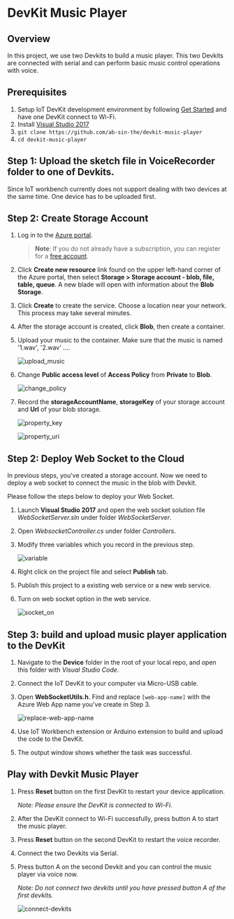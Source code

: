 # DevKit Music Player

## Overview
In this project, we use two Devkits to build a music player. This two Devkits are connected with serial and can perform basic music control operations with voice.

## Prerequisites
1. Setup IoT DevKit development environment by following [Get Started](https://microsoft.github.io/azure-iot-developer-kit/docs/get-started/) and have one DevKit connect to Wi-Fi.
2. Install [Visual Studio 2017](https://docs.microsoft.com/en-us/visualstudio/install/install-visual-studio)
3. `git clone https://github.com/ab-sin-the/devkit-music-player` 
4. `cd devkit-music-player`

## Step 1: Upload the sketch file in VoiceRecorder folder to one of Devkits.

Since IoT workbench currently does not support dealing with two devices
at the same time. One device has to be uploaded first.

## Step 2: Create Storage Account
1. Log in to the [Azure portal](http://portal.azure.com/).

    > **Note**: If you do not already have a subscription, you can register for a [free account](https://azure.microsoft.com/en-us/free/).

2. Click **Create new resource** link found on the upper left-hand corner of the Azure portal, then select **Storage > Storage account - blob, file, table, queue**. A new blade will open with information about the **Blob Storage**.

3. Click **Create** to create the service. Choose a location near your network. This process may take several minutes.

4. After the storage account is created, click **Blob**, then create a container.

5. Upload your music to the container. Make sure that the music is named '1.wav', '2.wav' ....

    ![upload_music](media/music_uploaded.png)

6. Change **Public access level** of **Access Policy** from **Private** to **Blob**.

    ![change_policy](media/access_policy.png)

7. Record the **storageAccountName**, **storageKey** of your storage account and **Url** of your blob storage.

    ![property_key](media/property_key.png)

    ![property_uri](media/property_uri.png)

## Step 2: Deploy Web Socket to the Cloud
In previous steps, you've created a storage account. Now we need to deploy a web socket to connect the music in the blob with Devkit.

Please follow the steps below to deploy your Web Socket.

1. Launch **Visual Studio 2017** and open the web socket solution file *WebSocketServer.sln* under folder *WebSocketServer*.

2. Open *WebsocketController.cs* under folder *Controllers*.

3. Modify three variables which you record in the previous step.

    ![variable](media/variable.png)


4. Right click on the project file and select **Publish** tab.

5. Publish this project to a existing web service or a new web service.

6. Turn on web socket option in the web service.

    ![socket_on](media/socket_on.png)

## Step 3: build and upload music player application to the DevKit

1. Navigate to the **Device** folder in the root of your local repo, and open this folder with *Visual Studio Code*.

2. Connect the IoT DevKit to your computer via Micro-USB cable.

3. Open **WebSocketUtils.h**. Find and replace `[web-app-name]` with the Azure Web App name you've create in Step 3.

    ![replace-web-app-name](media/replace-web-app-name.png)

4. Use IoT Workbench extension or Arduino extension to build and upload the code to the DevKit.

5. The output window shows whether the task was successful.


## Play with Devkit Music Player

1. Press **Reset** button on the first DevKit to restart your device application.

    *Note: Please ensure the DevKit is connected to Wi-Fi.*

2. After the DevKit connect to Wi-Fi successfully, press button A to start the music player.

3. Press **Reset** button on the second DevKit to restart the voice recorder.

4. Connect the two Devkits via Serial.

5. Press button A on the second Devkit and you can control the music player via voice now.

    *Note: Do not connect two devkits until you have pressed button A of the first devkits.*

    ![connect-devkits](media/devkit-connect.jpg)